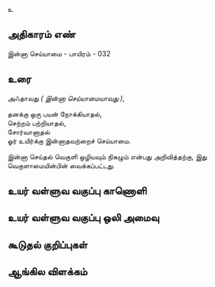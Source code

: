 உ


## அதிகாரம் எண்

இன்னா செய்யாமை - பாயிரம் - 032

## உரை

அஃதாவது _( இன்னா செய்யாமையாவது )_,  

தனக்கு ஒரு பயன் நோக்கியாதல்,  
செற்றம் பற்றியாதல்,  
சோர்வானாதல்  
ஓர் உயிர்க்கு இன்னாதவற்றைச் செய்யாமை. 

இன்னா செய்தல் 
வெகுளி ஒழியவும் நிகழும் என்பது அறிவித்தற்கு,
இது வெகுளாமையின்பின் வைக்கப்பட்டது.

## உயர் வள்ளுவ வகுப்பு காணொளி


## உயர் வள்ளுவ வகுப்பு ஒலி அமைவு 


## கூடுதல் குறிப்புகள்


## ஆங்கில விளக்கம்

